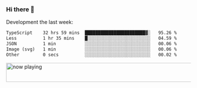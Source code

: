### Hi there 👋

Development the last week:
<!--START_SECTION:waka-->

```txt
TypeScript    32 hrs 59 mins  ███████████████████████▓░   95.26 %
Less          1 hr 35 mins    █░░░░░░░░░░░░░░░░░░░░░░░░   04.59 %
JSON          1 min           ░░░░░░░░░░░░░░░░░░░░░░░░░   00.06 %
Image (svg)   1 min           ░░░░░░░░░░░░░░░░░░░░░░░░░   00.06 %
Other         0 secs          ░░░░░░░░░░░░░░░░░░░░░░░░░   00.02 %
```

<!--END_SECTION:waka-->

<!--
**JASONPANGGO/jasonpanggo** is a ✨ _special_ ✨ repository because its `README.md` (this file) appears on your GitHub profile.

Here are some ideas to get you started:

- 🔭 I’m currently working on ...
- 🌱 I’m currently learning ...
- 👯 I’m looking to collaborate on ...
- 🤔 I’m looking for help with ...
- 💬 Ask me about ...
- 📫 How to reach me: ...
- 😄 Pronouns: ...
- ⚡ Fun fact: ...
-->

<a href="https://volt.fm/user/q8yd9e79csfr57rt" target="_blank"><img src="https://spotify-badge-egoist.vercel.app/api/now-playing" width="540" height="52" alt="now playing"></a>
